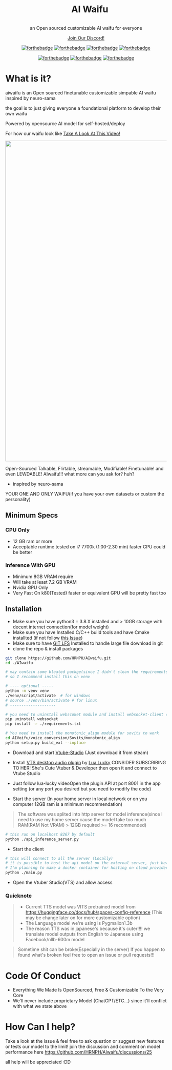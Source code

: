 <div align="center">
  <div id="user-content-toc">
    <ul>
      <summary><h1 style="display: inline-block;">AI Waifu</h1></summary>
    </ul>
  </div>
  <p align='center'>an Open sourced customizable AI waifu for everyone</p>
  <p align='center'><a href='https://discord.gg/scGBZKX4'>Join Our Discord!</a></p>
  
  [![forthebadge](https://forthebadge.com/images/badges/built-with-love.svg)](https://forthebadge.com) [![forthebadge](https://forthebadge.com/images/badges/makes-people-smile.svg)](https://forthebadge.com) [![forthebadge](https://forthebadge.com/images/badges/0-percent-optimized.svg)](https://forthebadge.com) [![forthebadge](https://forthebadge.com/images/badges/check-it-out.svg)](https://forthebadge.com)
  
  [![forthebadge](https://forthebadge.com/images/badges/open-source.svg)](https://forthebadge.com) [![forthebadge](https://forthebadge.com/images/badges/made-with-python.svg)](https://forthebadge.com) [![forthebadge](https://forthebadge.com/images/badges/powered-by-black-magic.svg)](https://forthebadge.com)
</div>



# What is it?
aiwaifu is an Open sourced finetunable customizable simpable AI waifu inspired by neuro-sama

the goal is to just giving everyone a foundational platform to develop their own waifu

Powered by opensource AI model for self-hosted/deploy

For how our waifu look like
[Take A Look At This Video!](https://www.youtube.com/watch?v=Up4lwhPO8m0)

<img src="https://i.imgur.com/lrt6WX3.png" width="1000">

Open-Sourced Talkable, Flirtable, streamable, Modifiable! Finetunable! and even LEWDABLE! AIwaifu!!! what more can you ask for? huh?

-  inspired by neuro-sama 

YOUR ONE AND ONLY WAIFU(if you have your own datasets or custom the personality)
## Minimum Specs
### CPU Only
- 12 GB ram or more
- Acceptable runtime tested on i7 7700k (1.00-2.30 min) faster CPU could be better
### Inference With GPU
- Minimum 8GB VRAM require
- Will take at least 7.2 GB VRAM
- Nvidia GPU Only
- Very Fast On k80(Tested) faster or equivalent GPU will be pretty fast too
## Installation
- Make sure you have python3 = 3.8.X installed and > 10GB storage with decent internet connection(for model weight)
- Make sure you have Installed C/C++ build tools and have Cmake installted (if not follow [this Issue](https://github.com/HRNPH/AIwaifu/issues/20#issuecomment-1507086317))
- Make sure to have [GIT LFS](https://git-lfs.com/) Installed to handle large file download in git
- clone the repo & install packages
```bash
git clone https://github.com/HRNPH/AIwaifu.git
cd ./AIwaifu
```
```bash
# may contain some bloated packge(since I didn't clean the requirements YET)
# so I recommend install this on venv

# ---- optional -----
python -m venv venv
./venv/script/activate  # for windows
# source ./venv/bin/activate # for linux
# --------------------

# you need to uninstall webscoket module and install websocket-client (which was included in the requirements for it to work)
pip uninstall websocket
pip install -r ./requirements.txt

# You need to install the monotonic_align module for sovits to work
cd AIVoifu/voice_conversion/Sovits/monotonic_align
python setup.py build_ext --inplace
```
- Download and start [Vtube-Studio](https://store.steampowered.com/app/1325860/VTube_Studio/) (Just download it from steam)
- Install [VTS desktop audio plugin](https://www.youtube.com/watch?v=IiZ0JrGd6BQ&t=11s) by [Lua Lucky](https://www.youtube.com/watch?v=IiZ0JrGd6BQ&t=11s) CONSIDER SUBSCRIBING TO HER! She's Cute Vtuber & Developer then open it and connect to Vtube Studio
- Just follow lua-lucky videoOpen the plugin API at port 8001 in the app setting (or any port you desired but you need to modify the code)


- Start the server (In your home server in local network or on you computer 12GB ram is a minimum recommendation)
> The software was splited into http server for model inference(since I need to use my home server cause the model take too much RAM(RAM Not VRAM) > 12GB required >= 16 recommended)
```bash
# this run on localhost 8267 by default
python ./api_inference_server.py
```

- Start the client
```bash
# this will connect to all the server (Locally)
# it is possible to host the api model on the external server, just beware of security issue
# I'm planning to make a docker container for hosting on cloud provider for inference, but not soon
python ./main.py
```
- Open the Vtuber Studio(VTS) and allow access

### Quicknote
> - Current TTS model was VITS pretrained model from
> https://huggingface.co/docs/hub/spaces-config-reference
> (This may be change later on for more customizable option)
> - The Language model we're using is Pygmalion1.3b
> - The reason TTS was in japanese's because it's cuter!!!! we translate model outputs from English to Japanese using Facebook/nllb-600m model


> Sometime shit can be broke(Especially in the server)
> If you happen to found what's broken feel free to open an issue or pull requests!!!

# Code Of Conduct
- Everything We Made Is OpenSourced, Free & Customizable To the Very Core
- We'll never include proprietary Model (ChatGPT/ETC...) since it'll conflict with what we state above

# How Can I help?
Take a look at the issue & feel free to ask question or suggest new features or tests our model to the limit!
join the discussion and comment on model performance here https://github.com/HRNPH/AIwaifu/discussions/25

all help will be appreciated :DD

